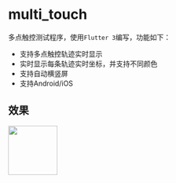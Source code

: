 # multi_touch

多点触控测试程序，使用`Flutter 3`编写，功能如下：

- 支持多点触控轨迹实时显示
- 实时显示每条轨迹实时坐标，并支持不同颜色
- 支持自动横竖屏
- 支持Android/iOS

## 效果

<img src="https://user-images.githubusercontent.com/1572684/193548673-b84e8297-0590-4340-ae36-d6b5a2b22c16.jpeg" width=100>
